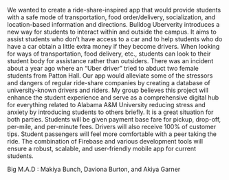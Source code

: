 We wanted to create a ride-share-inspired app that would provide students with a safe mode of transportation, food order/delivery, socialization, and location-based information and directions. 
Bulldog Uberverity introduces a new way for students to interact within and outside the campus. 
It aims to assist students who don’t have access to a car and to help students who do have a car obtain a little extra money if they become drivers. 
When looking for ways of transportation, food delivery, etc., students can look to their student body for assistance rather than outsiders.
There was an incident about a year ago where an “Uber driver” tried to abduct two female students from Patton Hall. 
Our app would alleviate some of the stressors and dangers of regular ride-share companies by creating a database of university-known drivers and riders. 
My group believes this project will enhance the student experience and serve as a comprehensive digital hub for everything related to Alabama A&M University reducing stress and anxiety by introducing students to others briefly. 
It is a great situation for both parties. Students will be given payment base fare for pickup, drop-off, per-mile, and per-minute fees.
Drivers will also receive 100% of customer tips. Student passengers will feel more comfortable with a peer taking the ride. The combination of Firebase and various development tools will ensure a robust, scalable, and user-friendly mobile app for current students.

Big M.A.D : Makiya Bunch, Daviona Burton, and Akiya Garner
